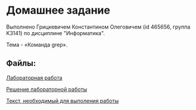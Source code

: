 # Домашнее задание

Выполнено Грицкевичем Константином Олеговичем (id 465656, группа K3141) по дисциплине "Информатика".

Тема - «Команда grep».

## Файлы:

[Лабораторная работа](https://github.com/Kostyamops/Informatics_homework/blob/main/Lab_task.md)

[Решение лабораторной работы](https://github.com/Kostyamops/Informatics_homework/blob/main/Lab_solution.md)

[Текст, необходимый для выполения работы](https://github.com/Kostyamops/Informatics_homework/blob/main/Alice.txt)
